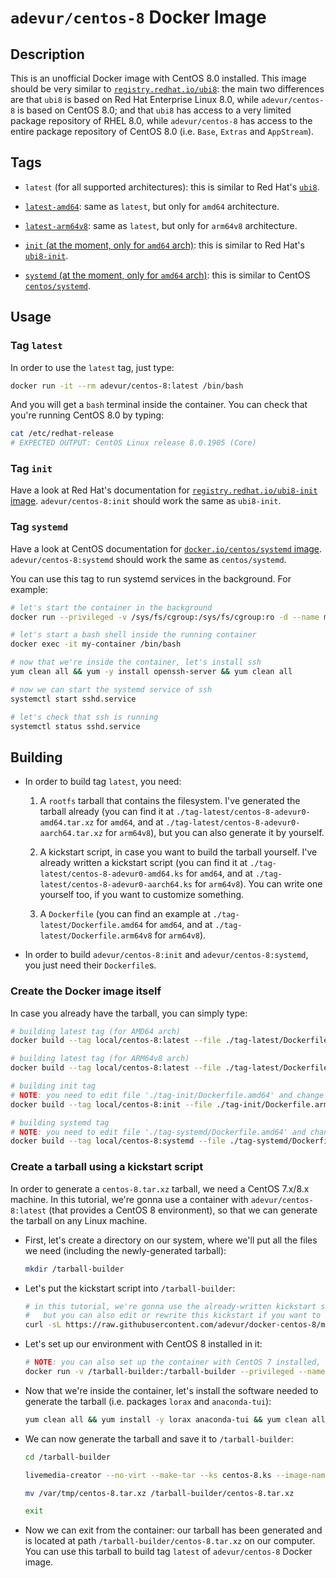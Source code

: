 # `adevur/centos-8` Docker Image

## Description
This is an unofficial Docker image with CentOS 8.0 installed. This image should be very similar to [`registry.redhat.io/ubi8`](https://access.redhat.com/containers/?tab=overview#/registry.access.redhat.com/ubi8): the main two differences are that `ubi8` is based on Red Hat Enterprise Linux 8.0, while `adevur/centos-8` is based on CentOS 8.0; and that `ubi8` has access to a very limited package repository of RHEL 8.0, while `adevur/centos-8` has access to the entire package repository of CentOS 8.0 (i.e. `Base`, `Extras` and `AppStream`).

## Tags
- `latest` (for all supported architectures): this is similar to Red Hat's [`ubi8`](https://access.redhat.com/containers/?tab=overview#/registry.access.redhat.com/ubi8).

- [`latest-amd64`](https://github.com/adevur/docker-centos-8/blob/master/tag-latest/Dockerfile.amd64): same as `latest`, but only for `amd64` architecture.

- [`latest-arm64v8`](https://github.com/adevur/docker-centos-8/blob/master/tag-latest/Dockerfile.arm64v8): same as `latest`, but only for `arm64v8` architecture.

- [`init` (at the moment, only for `amd64` arch)](https://github.com/adevur/docker-centos-8/blob/master/tag-init/Dockerfile.amd64): this is similar to Red Hat's [`ubi8-init`](https://access.redhat.com/containers/?tab=overview#/registry.access.redhat.com/ubi8-init).

- [`systemd` (at the moment, only for `amd64` arch)](https://github.com/adevur/docker-centos-8/blob/master/tag-systemd/Dockerfile.amd64): this is similar to CentOS [`centos/systemd`](https://hub.docker.com/r/centos/systemd).

## Usage

### Tag `latest`
In order to use the `latest` tag, just type:
```sh
docker run -it --rm adevur/centos-8:latest /bin/bash
```

And you will get a `bash` terminal inside the container. You can check that you're running CentOS 8.0 by typing:
```sh
cat /etc/redhat-release
# EXPECTED OUTPUT: CentOS Linux release 8.0.1905 (Core)
```

### Tag `init`
Have a look at Red Hat's documentation for [`registry.redhat.io/ubi8-init` image](https://access.redhat.com/containers/?tab=overview#/registry.access.redhat.com/ubi8-init). `adevur/centos-8:init` should work the same as `ubi8-init`.

### Tag `systemd`
Have a look at CentOS documentation for [`docker.io/centos/systemd` image](https://github.com/CentOS/CentOS-Dockerfiles/tree/master/systemd/centos7). `adevur/centos-8:systemd` should work the same as `centos/systemd`.

You can use this tag to run systemd services in the background. For example:
```sh
# let's start the container in the background
docker run --privileged -v /sys/fs/cgroup:/sys/fs/cgroup:ro -d --name my-container adevur/centos-8:systemd

# let's start a bash shell inside the running container
docker exec -it my-container /bin/bash

# now that we're inside the container, let's install ssh
yum clean all && yum -y install openssh-server && yum clean all

# now we can start the systemd service of ssh
systemctl start sshd.service

# let's check that ssh is running
systemctl status sshd.service
```

## Building
- In order to build tag `latest`, you need:

  1) A `rootfs` tarball that contains the filesystem. I've generated the tarball already (you can find it at `./tag-latest/centos-8-adevur0-amd64.tar.xz` for `amd64`, and at `./tag-latest/centos-8-adevur0-aarch64.tar.xz` for `arm64v8`), but you can also generate it by yourself.
  
  2) A kickstart script, in case you want to build the tarball yourself. I've already written a kickstart script (you can find it at `./tag-latest/centos-8-adevur0-amd64.ks` for `amd64`, and at `./tag-latest/centos-8-adevur0-aarch64.ks` for `arm64v8`). You can write one yourself too, if you want to customize something.
  
  3) A `Dockerfile` (you can find an example at `./tag-latest/Dockerfile.amd64` for `amd64`, and at `./tag-latest/Dockerfile.arm64v8` for `arm64v8`).
  
- In order to build `adevur/centos-8:init` and `adevur/centos-8:systemd`, you just need their `Dockerfile`s.

### Create the Docker image itself
In case you already have the tarball, you can simply type:
```sh
# building latest tag (for AMD64 arch)
docker build --tag local/centos-8:latest --file ./tag-latest/Dockerfile.amd64 ./tag-latest

# building latest tag (for ARM64v8 arch)
docker build --tag local/centos-8:latest --file ./tag-latest/Dockerfile.arm64v8 ./tag-latest

# building init tag
# NOTE: you need to edit file './tag-init/Dockerfile.amd64' and change 'FROM docker.io/adevur/centos-8:latest' to 'FROM local/centos-8:latest'
docker build --tag local/centos-8:init --file ./tag-init/Dockerfile.arm64v8 ./tag-init

# building systemd tag
# NOTE: you need to edit file './tag-systemd/Dockerfile.amd64' and change 'FROM docker.io/adevur/centos-8:latest' to 'FROM local/centos-8:latest'
docker build --tag local/centos-8:systemd --file ./tag-systemd/Dockerfile.arm64v8 ./tag-systemd
```

### Create a tarball using a kickstart script
In order to generate a `centos-8.tar.xz` tarball, we need a CentOS 7.x/8.x machine. In this tutorial, we're gonna use a container with `adevur/centos-8:latest` (that provides a CentOS 8 environment), so that we can generate the tarball on any Linux machine.

- First, let's create a directory on our system, where we'll put all the files we need (including the newly-generated tarball):
  ```sh
  mkdir /tarball-builder
  ```

- Let's put the kickstart script into `/tarball-builder`:
  ```sh
  # in this tutorial, we're gonna use the already-written kickstart script found on this GitHub,
  #   but you can also edit or rewrite this kickstart if you want to
  curl -sL https://raw.githubusercontent.com/adevur/docker-centos-8/master/tag-latest/centos-8-adevur0-amd64.ks > /tarball-builder/centos-8.ks
  ```

- Let's set up our environment with CentOS 8 installed in it:
  ```sh
  # NOTE: you can also set up the container with CentOS 7 installed, and it should work the same, but it's not been tested
  docker run -v /tarball-builder:/tarball-builder --privileged --name tarball-builder --rm -it adevur/centos-8:latest /bin/bash
  ```

- Now that we're inside the container, let's install the software needed to generate the tarball (i.e. packages `lorax` and `anaconda-tui`):
  ```sh
  yum clean all && yum install -y lorax anaconda-tui && yum clean all
  ```

- We can now generate the tarball and save it to `/tarball-builder`:
  ```sh
  cd /tarball-builder

  livemedia-creator --no-virt --make-tar --ks centos-8.ks --image-name=centos-8.tar.xz --project "CentOS 8 Docker" --releasever "8"

  mv /var/tmp/centos-8.tar.xz /tarball-builder/centos-8.tar.xz

  exit
  ```

- Now we can exit from the container: our tarball has been generated and is located at path `/tarball-builder/centos-8.tar.xz` on our computer. You can use this tarball to build tag `latest` of `adevur/centos-8` Docker image.
